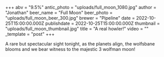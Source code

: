 +++
abv = "9.5%"
antic_photo = "uploads/full_moon_1080.jpg"
author = "Jonathan"
beer_name = "Full Moon"
beer_photo = "uploads/full_moon_beer_300.jpg"
brewer = "Pipeline"
date = 2022-10-25T15:00:00.000Z
publishdate = 2022-10-25T15:00:00.000Z
thumbnail = "uploads/full_moon_thumbnail.jpg"
title = "A real howler!"
video = ""
_template = "post"
+++

A rare but spectacular sight tonight, as the planets align, the wolfsbane blooms and we bear witness to the majestic 3 wolfman moon!
